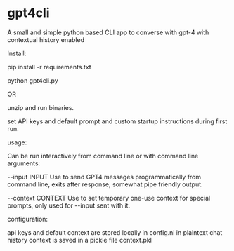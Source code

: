 # gpt4cli
A small and simple python based CLI app to converse with gpt-4 with contextual history enabled

Install:

pip install -r requirements.txt

python gpt4cli.py

OR

unzip and run binaries.

set API keys and default prompt and custom startup instructions during first run.

usage:

Can be run interactively from command line or with command line arguments:

--input INPUT      Use to send GPT4 messages programmatically from command line, exits after response, somewhat pipe friendly output. 

--context CONTEXT  Use to set temporary one-use context for special prompts, only used for --input sent with it.

configuration:

api keys and default context are stored locally in config.ni in plaintext
chat history context is saved in a pickle file context.pkl
